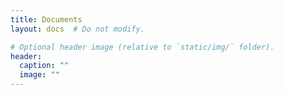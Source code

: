 ```yaml
---
title: Documents
layout: docs  # Do not modify.

# Optional header image (relative to `static/img/` folder).
header:
  caption: ""
  image: ""
---
```


